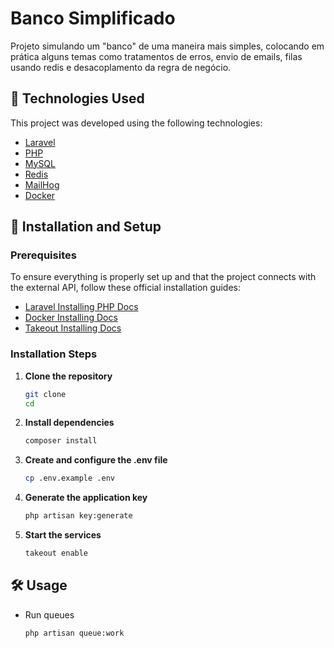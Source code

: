 # Banco Simplificado

Projeto simulando um "banco" de uma maneira mais simples, colocando em prática alguns temas como tratamentos de erros,
envio de emails, filas usando redis e desacoplamento da regra de negócio.

## 📌 Technologies Used

This project was developed using the following technologies:

-   [Laravel](https://laravel.com/)
-   [PHP](https://www.php.net/)
-   [MySQL](https://www.mysql.com/)
-   [Redis](https://redis.io/)
-   [MailHog](https://github.com/mailhog/MailHog)
-   [Docker](https://www.docker.com/)

## 🚀 Installation and Setup

### Prerequisites

To ensure everything is properly set up and that the project connects with the external API, follow these official installation guides:

-   [Laravel Installing PHP Docs](https://laravel.com/docs/12.x/installation#installing-php)
-   [Docker Installing Docs](https://docs.docker.com/engine/install/)
-   [Takeout Installing Docs](https://github.com/tighten/takeout)

### Installation Steps

1. **Clone the repository**

    ```sh
    git clone 
    cd 
    ```

2. **Install dependencies**

    ```sh
    composer install
    ```

3. **Create and configure the .env file**

    ```sh
    cp .env.example .env
    ```

4. **Generate the application key**

    ```sh
    php artisan key:generate
    ```

5. **Start the services**
    ```sh
    takeout enable
    ```

## 🛠 Usage

-   Run queues
    ```sh
    php artisan queue:work
    ```
